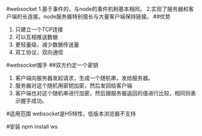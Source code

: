 #websocket
1.基于事件的，与node的事件机制基本相同。
2.实现了服务器和客户端的长连接。node服务器特别擅长与大量客户端保持链接。
##优势
1. 只建立一个TCP连接
2. 可以互相推送数据
3. 更轻量级，减少数据传送量
4. 双工协议，双向通信

#websocket握手
##双方约定一个密钥
1. 客户端向服务器发起请求，生成一个随机串，发给服务器。
2. 服务器对这个随机用密钥加密，然后发回给客户端
3. 客户端也对这个随机串进行加密，然后跟服务器返回的值进行比较，相同则表示握手成功。

#适用范围
websocket是H5特性，低版本浏览器不支持

#安装
npm install ws
